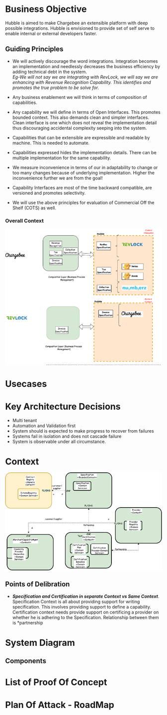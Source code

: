 # Business Objective #
Hubble is aimed to make Chargebee an extensible platform with deep possible integrations. Hubble is envisioned to provide set of self serve to enable internal or external developers faster. 

<p/>

## Guiding Principles ##
* We will actively discourage the word integrations. Integration becomes an implementation and needlessly decreases the business efficiency by adding technical debt in the system.  
*Eg-We will not say we are integrating with RevLock, we will say we are enhancing with Revenue Recognition Capability. This identifies and promotes the true problem to be solve for.*  

* Any business enablement we will think in terms of composition of capabilities. 
  
* Any capability we will define in terms of Open Interfaces. This promotes bounded context. This also demands clean and simpler interfaces. Clean interface is one which does not reveal the implementation detail thus discouraging accidental complexity seeping into the system.  
  
* Capabilities that can be extensible are expressible and readable by machine. This is needed to automate.  
  
* Capabilities expressed hides the implementation details. There can be multiple implementation for the same capability.  
  
* We measure inconvenience in terms of our in adaptability to change or too many changes because of  underlying implementation. Higher the inconvenience further we are from the goal!
  
* Capability Interfaces are most of the time backward compatible, are versioned and promotes selectivity.  
  
* We will use the above principles for evaluation of Commercial Off the Shelf (COTS) as well.  

</p>

### Overall Context ###
![image](./images/01-hubble-overall-context.png "Context")

# Usecases #

# Key Architecture Decisions #

* Multi tenant
* Automation and Validation first
* System should is expected to make progress to recover from failures
* Systems fail in isolation and does not cascade failure
* System is observable under  all circumstance.





</p>

# Context #

![image](./images/02-hubble-context.png "Context")


## Points of Delibration ##
* ___*Specification and Certification in separate Context vs Same Context*___. Specification Context is all about providing support for writing specification. This involves providing support to define a capability. Certification context needs provide support on certificing a provider on whether he is adhering to the Specification. Relationship between them is *partnership

# System Diagram #

</p>

## Components ##

</p>

# List of Proof Of Concept #

</p>

# Plan Of Attack - RoadMap #




